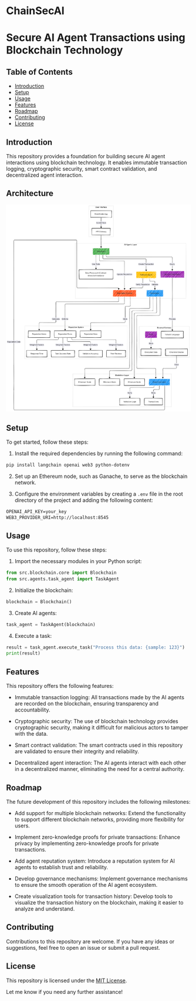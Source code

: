 # ChainSecAI
# Secure AI Agent Transactions using Blockchain Technology

## Table of Contents

- [Introduction](#introduction)
- [Setup](#setup)
- [Usage](#usage)
- [Features](#features)
- [Roadmap](#roadmap)
- [Contributing](#contributing)
- [License](#license)

## Introduction

This repository provides a foundation for building secure AI agent interactions using blockchain technology. It enables immutable transaction logging, cryptographic security, smart contract validation, and decentralized agent interaction.



## Architecture

![Architecture](docs/architecture_rep.png)


## Setup

To get started, follow these steps:

1. Install the required dependencies by running the following command:

```bash
pip install langchain openai web3 python-dotenv
```

2. Set up an Ethereum node, such as Ganache, to serve as the blockchain network.

3. Configure the environment variables by creating a `.env` file in the root directory of the project and adding the following content:

```env
OPENAI_API_KEY=your_key
WEB3_PROVIDER_URI=http://localhost:8545
```

## Usage

To use this repository, follow these steps:

1. Import the necessary modules in your Python script:

```python
from src.blockchain.core import Blockchain
from src.agents.task_agent import TaskAgent
```

2. Initialize the blockchain:

```python
blockchain = Blockchain()
```

3. Create AI agents:

```python
task_agent = TaskAgent(blockchain)
```

4. Execute a task:

```python
result = task_agent.execute_task("Process this data: {sample: 123}")
print(result)
```

## Features

This repository offers the following features:

- Immutable transaction logging: All transactions made by the AI agents are recorded on the blockchain, ensuring transparency and accountability.

- Cryptographic security: The use of blockchain technology provides cryptographic security, making it difficult for malicious actors to tamper with the data.

- Smart contract validation: The smart contracts used in this repository are validated to ensure their integrity and reliability.

- Decentralized agent interaction: The AI agents interact with each other in a decentralized manner, eliminating the need for a central authority.

## Roadmap

The future development of this repository includes the following milestones:

- Add support for multiple blockchain networks: Extend the functionality to support different blockchain networks, providing more flexibility for users.

- Implement zero-knowledge proofs for private transactions: Enhance privacy by implementing zero-knowledge proofs for private transactions.

- Add agent reputation system: Introduce a reputation system for AI agents to establish trust and reliability.

- Develop governance mechanisms: Implement governance mechanisms to ensure the smooth operation of the AI agent ecosystem.

- Create visualization tools for transaction history: Develop tools to visualize the transaction history on the blockchain, making it easier to analyze and understand.

## Contributing

Contributions to this repository are welcome. If you have any ideas or suggestions, feel free to open an issue or submit a pull request.

## License

This repository is licensed under the [MIT License](LICENSE).

Let me know if you need any further assistance!